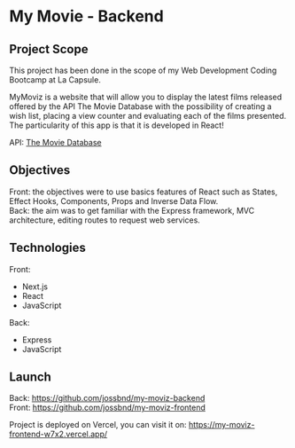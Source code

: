# My Movie - Backend

## Project Scope

This project has been done in the scope of my Web Development Coding Bootcamp at La Capsule.

MyMoviz is a website that will allow you to display the latest films released offered by the API The Movie Database with the possibility of creating a wish list, placing a view counter and evaluating each of the films presented.
The particularity of this app is that it is developed in React!

API: [The Movie Database](https://www.themoviedb.org/)

## Objectives

Front: the objectives were to use basics features of React such as States, Effect Hooks, Components, Props and Inverse Data Flow.  
Back: the aim was to get familiar with the Express framework, MVC architecture, editing routes to request web services.    

## Technologies

Front:
+ Next.js
+ React
+ JavaScript

Back:
+ Express
+ JavaScript

## Launch

Back: https://github.com/jossbnd/my-moviz-backend  
Front: https://github.com/jossbnd/my-moviz-frontend

Project is deployed on Vercel, you can visit it on: https://my-moviz-frontend-w7x2.vercel.app/
